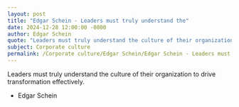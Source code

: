```yaml
---
layout: post
title: "Edgar Schein - Leaders must truly understand the"
date: 2024-12-28 12:00:00 -0000
author: Edgar Schein
quote: "Leaders must truly understand the culture of their organization to drive transformation effectively."
subject: Corporate culture
permalink: /Corporate culture/Edgar Schein/Edgar Schein - Leaders must truly understand the
---
```


Leaders must truly understand the culture of their organization to drive transformation effectively.

- Edgar Schein
